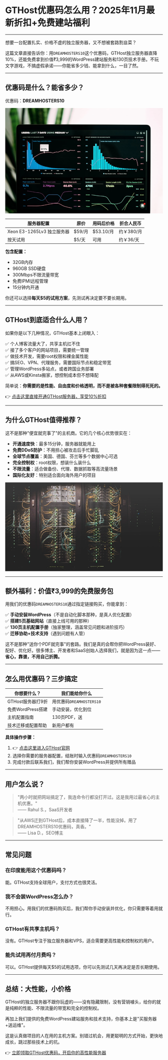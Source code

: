 # GTHost优惠码怎么用？2025年11月最新折扣+免费建站福利

---

想要一台配置扎实、价格不虚的独立服务器，又不想被套路割韭菜？

这篇文章直接告诉你：用`DREAMHOSTERS10`这个优惠码，GTHost独立服务器直降10%，还能免费拿到价值₹3,999的WordPress建站服务和130页技术手册。不玩文字游戏，不搞虚假承诺——你能省多少钱、能拿到什么，一目了然。

---

## 优惠码是什么？能省多少？

优惠码：**DREAMHOSTERS10**

![GTHost服务器价格对比表](image/5946974192441645.webp)

| 服务器配置 | 原价 | 用码后价格 | 折合人民币 |
|---------|------|-----------|----------|
| Xeon E3-1265Lv3 独立服务器 | $59/月 | $53.10/月 | 约￥380/月 |
| 按天试用 | $5/天 | 可用 | 约￥36/天 |

**包含配置：**
- 32GB内存
- 960GB SSD硬盘
- 300Mbps不限流量带宽
- 免费IPMI远程管理
- 15分钟内开通

你还可以选择**每天$5的试用方案**，先测试再决定要不要长期用。

---

## GTHost到底适合什么人用？

如果你是以下几种情况，GTHost基本上闭眼入：

✅ 个人博客流量大了，共享主机扛不住  
✅ 接了多个客户的网站项目，需要统一管理  
✅ 做技术开发，需要root权限和裸金属性能  
✅ 搞SEO、VPN、代理服务，需要国际节点和稳定带宽  
✅ 管理WordPress多站点，或者跨国业务部署  
✅ 从AWS或Kinsta搬家，想控制成本但不想降配

简单说：**你需要的是性能、自由度和价格透明，而不是被各种套餐限制得死死的。**

👉 [点击这里直接开通GTHost服务器，享受10%折扣](https://cp.gthost.com/en/join/72c7e6b2fc118929f9ede2978f008806)

---

## 为什么GTHost值得推荐？

这不是那种"便宜就完事了"的主机商。它的几个核心优势很实在：

- **开通速度快**：最多15分钟，服务器就能用上
- **免费DDoS防护**：不用担心被攻击后手忙脚乱
- **全球节点覆盖**：美国、德国、芬兰等多个数据中心可选
- **完全控制权**：root权限，想装什么装什么
- **不限流量**：适合做备份、代理、数据抓取等高流量场景
- **国际化友好**：特别适合面向海外用户的项目

![GTHost全球数据中心分布](image/9644092112579.webp)

---

## 额外福利：价值₹3,999的免费服务包

用我们的优惠码`DREAMHOSTERS10`通过指定链接购买，你能拿到：

✅ **手动安装WordPress**（不是自动化脚本那种，是真人优化配置）  
✅ **搭建5页基础网站**（直接上线可用的那种）  
✅ **130页主机配置手册**（独家整理，涵盖常见问题和进阶技巧）  
✅ **迁移协助+技术支持**（遇到问题有人管）

这不是那种"送你个PDF就完事"的套路。我们是真的会帮你把WordPress装好、配好、优化好。很多博主、开发者和SaaS创始人选择我们，就是因为这一点——**省心，靠谱，不用自己折腾。**

---

## 怎么用优惠码？三步搞定

| 你想要什么？ | 我们能给你什么 |
|------------|--------------|
| GTHost服务器打9折 | 用优惠码`DREAMHOSTERS10` |
| 免费WordPress搭建 | 手动安装，优化到位 |
| 主机配置指南 | 130页PDF，送 |
| 技术迁移或配置帮助 | 新用户都有 |

**具体操作步骤：**

1. 👉 [点击这里进入GTHost官网](https://cp.gthost.com/en/join/72c7e6b2fc118929f9ede2978f008806)
2. 选择你需要的服务器配置，结账时输入优惠码`DREAMHOSTERS10`
3. 完成付款后联系我们，我们帮你安装WordPress并提供所有赠品

---

## 用户怎么说？

> "两小时就把网站搞定了，我连命令行都没打开过。这是我用过最省心的主机优惠。"  
> —— Rahul S.，SaaS开发者

> "从AWS迁到GTHost后，成本直接降了一半，性能没掉。用了DREAMHOSTERS10优惠码，真香。"  
> —— Lisa D.，SEO博主

---

## 常见问题

### 在印度能用这个优惠码吗？

能。GTHost支持全球用户，支付方式也很灵活。

### 我不会装WordPress怎么办？

不用担心。用我们的优惠码购买后，我们帮你手动安装并优化，你只需要等着用就行。

### GTHost有共享主机吗？

没有。GTHost专注于独立服务器和VPS，适合需要更高性能和控制权的用户。

### 能先试用再付月费吗？

可以。GTHost提供每天$5的试用选项，你可以先测试几天再决定是否长期使用。

---

## 总结：大性能，小价格

GTHost的独立服务器不跟你玩虚的——没有隐藏限制，没有营销噱头，给你的就是纯粹的性能、不限流量的带宽和完全的控制权。

再加上我们提供的免费WordPress建站服务和技术支持，你基本上是"买服务器+送运维"。

这是认真做项目的人在用的主机方案。别错过机会，用更聪明的方式开始，更快地成长，跳过那些技术上的坑。

👉 [立即领取GTHost优惠码，开启你的高性能服务器](https://cp.gthost.com/en/join/72c7e6b2fc118929f9ede2978f008806)
